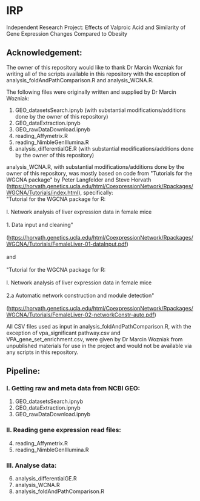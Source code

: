 # IRP
Independent Research Project: Effects of Valproic Acid and Similarity of Gene Expression Changes Compared to Obesity

## Acknowledgement: 
The owner of this repository would like to thank Dr Marcin Wozniak for writing all of the scripts available in this repository with the exception of analysis_foldAndPathComparison.R and analysis_WCNA.R.

The following files were originally written and supplied by Dr Marcin Wozniak:
  1. GEO_datasetsSearch.ipnyb (with substantial modifications/additions done by the owner of this repository)
  2. GEO_dataExtraction.ipnyb
  3. GEO_rawDataDownload.ipnyb
  4. reading_Affymetrix.R
  5. reading_NimbleGenIllumina.R
  6. analysis_differentialGE.R (with substantial modifications/additions done by the owner of this repository)

analysis_WCNA.R, with substantial modifications/additions done by the owner of this repository, was mostly based on code from "Tutorials for the WGCNA package" by Peter Langfelder and Steve Horvath (https://horvath.genetics.ucla.edu/html/CoexpressionNetwork/Rpackages/WGCNA/Tutorials/index.html), specifically: 
<br>"Tutorial for the WGCNA package for R:</br>
<br>I. Network analysis of liver expression data in female mice</br>
<br>1. Data input and cleaning" </br>
<br>(https://horvath.genetics.ucla.edu/html/CoexpressionNetwork/Rpackages/WGCNA/Tutorials/FemaleLiver-01-dataInput.pdf)</br>
<br>and </br>
<br>"Tutorial for the WGCNA package for R:</br>
<br>I. Network analysis of liver expression data in female mice</br>
<br>2.a Automatic network construction and module detection"</br>
<br>(https://horvath.genetics.ucla.edu/html/CoexpressionNetwork/Rpackages/WGCNA/Tutorials/FemaleLiver-02-networkConstr-auto.pdf)</br>


All CSV files used as input in analysis_foldAndPathComparison.R, with the exception of vpa_significant pathway.csv and VPA_gene_set_enrichment.csv, were given by Dr Marcin Wozniak from unpublished materials for use in the project and would not be available via any scripts in this repository.


## Pipeline:

### I. Getting raw and meta data from NCBI GEO:
  1. GEO_datasetsSearch.ipnyb
  2. GEO_dataExtraction.ipnyb
  3. GEO_rawDataDownload.ipnyb

### II. Reading gene expression read files:

  4. reading_Affymetrix.R
  5. reading_NimbleGenIllumina.R

### III. Analyse data:

  6. analysis_differentialGE.R
  7. analysis_WCNA.R
  8. analysis_foldAndPathComparison.R
